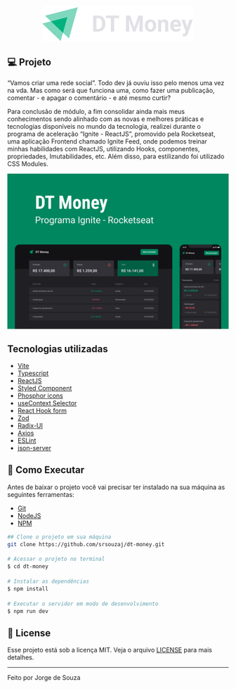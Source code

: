 <p align="center">
  <img alt="logo" src=".github/logo.png" />
</p>

## **💻** Projeto

“Vamos criar uma rede social”. Todo dev já ouviu isso pelo menos uma vez na vda. Mas como será que funciona uma, como fazer uma publicação, comentar - e apagar o comentário - e até mesmo curtir?

Para conclusão de módulo, a fim consolidar ainda mais meus conhecimentos sendo alinhado com as novas e melhores práticas e tecnologias disponíveis no mundo da tecnologia, realizei durante o programa de aceleração “Ignite - ReactJS”, promovido pela Rocketseat, uma aplicação Frontend chamado Ignite Feed, onde podemos treinar minhas habilidades com ReactJS, utilizando Hooks, componentes, propriedades, Imutabilidades, etc. Além disso, para estilizando foi utilizado CSS Modules.

<p align="center">
  <img alt="background" src=".github/background.png" />
</p>

## Tecnologias utilizadas

- [Vite](https://vitejs.dev/)
- [Typescript](https://www.typescriptlang.org/)
- [ReactJS](https://pt-br.reactjs.org/)
- [Styled Component](https://styled-components.com/)
- [Phosphor icons](https://phosphoricons.com/)
- [useContext Selector](https://github.com/dai-shi/use-context-selector)
- [React Hook form](https://react-hook-form.com/)
- [Zod](https://github.com/colinhacks/zod)
- [Radix-UI](https://www.radix-ui.com/)
- [Axios](https://axios-http.com/ptbr/docs/intro)
- [ESLint](https://eslint.org/)
- [json-server](https://www.npmjs.com/package/json-server)

## **🚀** Como Executar

Antes de baixar o projeto você vai precisar ter instalado na sua máquina as seguintes ferramentas:

- [Git](https://git-scm.com/)
- [NodeJS](https://nodejs.org/en/)
- [NPM](https://www.npmjs.com/)

```bash
## Clone o projeto em sua máquina
git clone https://github.com/srsouzaj/dt-money.git

# Acessar o projeto no terminal
$ cd dt-money

# Instalar as dependências
$ npm install

# Executar o servidor em modo de desenvolvimento
$ npm run dev
```

## 📝 License

Esse projeto está sob a licença MIT. Veja o arquivo [LICENSE](https://github.com/srsouzaj/igniteFeed/blob/master/LICENSE.MD) para mais detalhes.

---
Feito por Jorge de Souza
